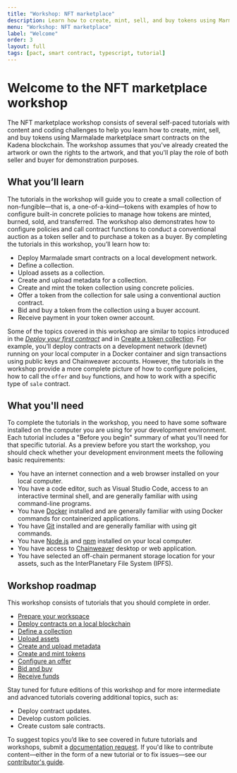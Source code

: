 ```yaml
---
title: "Workshop: NFT marketplace"
description: Learn how to create, mint, sell, and buy tokens using Marmalade marketplace smart contracts on the Kadena blockchain.
menu: "Workshop: NFT marketplace"
label: "Welcome"
order: 3
layout: full
tags: [pact, smart contract, typescript, tutorial]
---
```


# Welcome to the NFT marketplace workshop

The NFT marketplace workshop consists of several self-paced tutorials with
content and coding challenges to help you learn how to create, mint, sell, and buy tokens using Marmalade marketplace smart contracts on the Kadena blockchain.
The workshop assumes that you've already created the artwork or own the rights to the artwork, and that you'll play the role of both seller and buyer for demonstration purposes.

## What you’ll learn

The tutorials in the workshop will guide you to create a small collection of non-fungible—that is, a one-of-a-kind—tokens with examples of how to configure built-in concrete policies to manage how tokens are minted, burned, sold, and transferred.
The workshop also demonstrates how to configure policies and call contract functions to conduct a conventional auction as a token seller and to purchase a token as a buyer.
By completing the tutorials in this workshop, you’ll learn how to:

- Deploy Marmalade smart contracts on a local development network.
- Define a collection.
- Upload assets as a collection.
- Create and upload metadata for a collection.
- Create and mint the token collection using concrete policies.
- Offer a token from the collection for sale using a conventional auction contract.
- Bid and buy a token from the collection using a buyer account.
- Receive payment in your token owner account.

Some of the topics covered in this workshop are similar to topics introduced in
the [_Deploy your first contract_](/build/quickstart) and in [Create a token collection](/build/nft-marmalade/create-a-collection). 
For example, you’ll deploy contracts on a development network (devnet) running on your local computer in a Docker container and sign transactions using public keys and Chainweaver accounts. 
However, the tutorials in the workshop provide a more complete picture of how to configure policies, how to call the `offer` and `buy` functions, and how to work with a specific type of `sale` contract.

## What you'll need

To complete the tutorials in the workshop, you need to have some software
installed on the computer you are using for your development environment. 
Each tutorial includes a "Before you begin" summary of what you'll need for that
specific tutorial. 
As a preview before you start the workshop, you should check
whether your development environment meets the following basic requirements:

- You have an internet connection and a web browser installed on your local
  computer.
- You have a code editor, such as Visual Studio Code, access to an interactive
  terminal shell, and are generally familiar with using command-line programs.
- You have [Docker](https://docs.docker.com/get-docker/) installed and are
  generally familiar with using Docker commands for containerized applications.
- You have [Git](https://git-scm.com/downloads) installed and are generally
  familiar with using git commands.
- You have [Node.js](https://nodejs.dev/en/learn/how-to-install-nodejs/) and
  [npm](https://docs.npmjs.com/downloading-and-installing-node-js-and-npm)
  installed on your local computer.
- You have access to
  [Chainweaver](https://github.com/kadena-io/chainweaver/releases) desktop or
  web application.
- You have selected an off-chain permanent storage location for your assets, such as the InterPlanetary File System (IPFS).

## Workshop roadmap

This workshop consists of tutorials that you should complete in order.

- [Prepare your workspace](/build/nft-workshop/prepare-your-workspace)
- [Deploy contracts on a local blockchain](/build/nft-workshop/deploy-local-contracts)
- [Define a collection](/build/nft-workshop/define-collection)
- [Upload assets](/build/nft-workshop/upload-assets)
- [Create and upload metadata](/build/nft-workshop/upload-metadata)
- [Create and mint tokens](/build/nft-workshop/mint-tokens)
- [Configure an offer](/build/nft-workshop/configure-offer)
- [Bid and buy](/build/nft-workshop/bid-and-buy)
- [Receive funds](/build/nft-workshop/receive-funds)

Stay tuned for future editions of this workshop and for more intermediate and
advanced tutorials covering additional topics, such as:

- Deploy contract updates.
- Develop custom policies.
- Create custom sale contracts.

To suggest topics you’d like to see covered in future tutorials and workshops,
submit a
[documentation request](https://github.com/kadena-community/kadena.js/issues/new?assignees=&labels=documentation&projects=&template=003-improve_documentation.yml).
If you'd like to contribute content—either in the form of a new tutorial or to
fix issues—see our [contributor's guide](/participate/docs).
